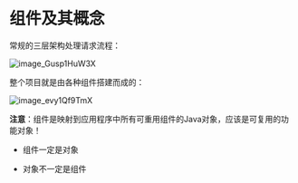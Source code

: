 # 组件及其概念

常规的三层架构处理请求流程：

![image_Gusp1HuW3X](https://cdn.jsdelivr.net/gh/letengzz/tc2@main/img/202310051318354.png)

整个项目就是由各种组件搭建而成的：

![image_evy1Qf9TmX](https://cdn.jsdelivr.net/gh/letengzz/tc2@main/img/202310051318322.png)

**注意**：组件是映射到应用程序中所有可重用组件的Java对象，应该是可复用的功能对象！

-   组件一定是对象

-   对象不一定是组件